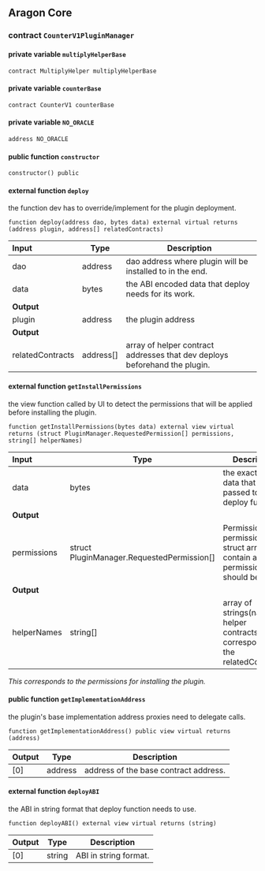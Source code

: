 ## Aragon Core

###  contract `CounterV1PluginManager`

#### private variable `multiplyHelperBase`

```solidity
contract MultiplyHelper multiplyHelperBase 
```

#### private variable `counterBase`

```solidity
contract CounterV1 counterBase 
```

#### private variable `NO_ORACLE`

```solidity
address NO_ORACLE 
```

#### public function `constructor`

```solidity
constructor() public 
```

#### external function `deploy`

the function dev has to override/implement for the plugin deployment.

```solidity
function deploy(address dao, bytes data) external virtual returns (address plugin, address[] relatedContracts) 
```

| Input | Type | Description |
|:----- | ---- | ----------- |
| dao | address | dao address where plugin will be installed to in the end. |
| data | bytes | the ABI encoded data that deploy needs for its work. |
| **Output** | |
| plugin | address | the plugin address |
| **Output** | |
| relatedContracts | address[] | array of helper contract addresses that dev deploys beforehand the plugin. |

#### external function `getInstallPermissions`

the view function called by UI to detect the permissions that will be applied before installing the plugin.

```solidity
function getInstallPermissions(bytes data) external view virtual returns (struct PluginManager.RequestedPermission[] permissions, string[] helperNames) 
```

| Input | Type | Description |
|:----- | ---- | ----------- |
| data | bytes | the exact same data that is passed to the deploy function. |
| **Output** | |
| permissions | struct PluginManager.RequestedPermission[] | Permissions the permission struct array that contain all the permissions that should be set. |
| **Output** | |
| helperNames | string[] | array of strings(names of helper contracts). This corresponds to the relatedContracts. |

*This corresponds to the permissions for installing the plugin.*

#### public function `getImplementationAddress`

the plugin's base implementation address proxies need to delegate calls.

```solidity
function getImplementationAddress() public view virtual returns (address) 
```

| Output | Type | Description |
| ------ | ---- | ----------- |
| [0] | address | address of the base contract address. |

#### external function `deployABI`

the ABI in string format that deploy function needs to use.

```solidity
function deployABI() external view virtual returns (string) 
```

| Output | Type | Description |
| ------ | ---- | ----------- |
| [0] | string | ABI in string format. |

